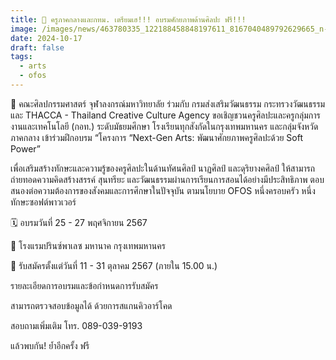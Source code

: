 ```yaml
---
title: 📣 ครูภาคกลางและกทม. เตรียมเฮ!!! อบรมศักยภาพด้านศิลปะ ฟรี!!!
image: /images/news/463780335_122188458848197611_8167040489792629665_n-2.jpg
date: 2024-10-17
draft: false
tags:
  - arts
  - ofos
---
```

🎨 คณะศิลปกรรมศาสตร์ จุฬาลงกรณ์มหาวิทยาลัย ร่วมกับ กรมส่งเสริมวัฒนธรรม กระทรวงวัฒนธรรม และ THACCA - Thailand Creative Culture Agency ขอเชิญชวนครูศิลปะและครูกลุ่มการงานและเทคโนโลยี (กอท.) ระดับมัธยมศึกษา โรงเรียนทุกสังกัดในกรุงเทพมหานคร และกลุ่มจังหวัดภาคกลาง เข้าร่วมฝึกอบรม “โครงการ “Next-Gen Arts: พัฒนาศักยภาพครูศิลปะด้วย Soft Power”



เพื่อเสริมสร้างทักษะและความรู้ของครูศิลปะในด้านทัศนศิลป์ นาฏศิลป์ และดุริยางคศิลป์ ให้สามารถถ่ายทอดความคิดสร้างสรรค์ สุนทรียะ และวัฒนธรรมผ่านการเรียนการสอนได้อย่างมีประสิทธิภาพ ตอบสนองต่อความต้องการของสังคมและการศึกษาในปัจจุบัน ตามนโยบาย OFOS หนึ่งครอบครัว หนึ่งทักษะซอฟต์พาวเวอร์



🗓️ อบรมวันที่ 25 - 27 พฤศจิกายน 2567

📍 โรงแรมปรินซ์พาเลซ มหานาค กรุงเทพมหานคร



📅 รับสมัครตั้งแต่วันที่ 11 - 31 ตุลาคม 2567 (ภายใน 15.00 น.)



รายละเอียดการอบรมและข้อกำหนดการรับสมัคร

สามารถตรวจสอบข้อมูลได้ ด้วยการสแกนคิวอาร์โคด

สอบถามเพิ่มเติม โทร. 089-039-9193



แล้วพบกัน! ย้ำอีกครั้ง ฟรี
